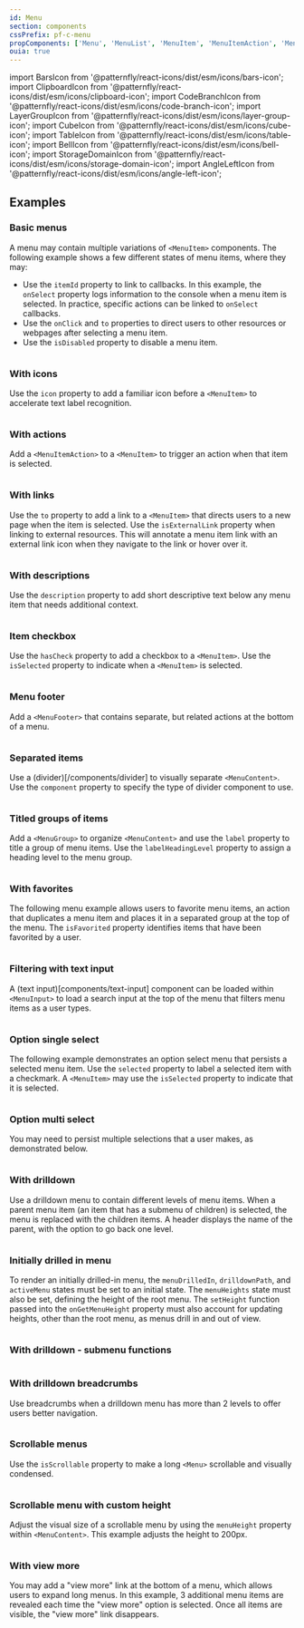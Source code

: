 ```yaml
---
id: Menu
section: components
cssPrefix: pf-c-menu
propComponents: ['Menu', 'MenuList', 'MenuItem', 'MenuItemAction', 'MenuContent', 'MenuInput']
ouia: true
---
```


import BarsIcon from '@patternfly/react-icons/dist/esm/icons/bars-icon';
import ClipboardIcon from '@patternfly/react-icons/dist/esm/icons/clipboard-icon';
import CodeBranchIcon from '@patternfly/react-icons/dist/esm/icons/code-branch-icon';
import LayerGroupIcon from '@patternfly/react-icons/dist/esm/icons/layer-group-icon';
import CubeIcon from '@patternfly/react-icons/dist/esm/icons/cube-icon';
import TableIcon from '@patternfly/react-icons/dist/esm/icons/table-icon';
import BellIcon from '@patternfly/react-icons/dist/esm/icons/bell-icon';
import StorageDomainIcon from '@patternfly/react-icons/dist/esm/icons/storage-domain-icon';
import AngleLeftIcon from '@patternfly/react-icons/dist/esm/icons/angle-left-icon';

## Examples

### Basic menus

A menu may contain multiple variations of `<MenuItem>` components. The following example shows a few different states of menu items, where they may:

- Use the `itemId` property to link to callbacks. In this example, the `onSelect` property logs information to the console when a menu item is selected. In practice, specific actions can be linked to `onSelect` callbacks.
- Use the `onClick` and `to` properties to direct users to other resources or webpages after selecting a menu item.
- Use the `isDisabled` property to disable a menu item. 

```ts file="MenuBasic.tsx"
```

### With icons

Use the `icon` property to add a familiar icon before a `<MenuItem>` to accelerate text label recognition.

```ts file="MenuWithIcons.tsx"
```

### With actions

Add a `<MenuItemAction>` to a `<MenuItem>` to trigger an action when that item is selected. 

```ts file="MenuWithActions.tsx"
```

### With links

Use the `to` property to add a link to a `<MenuItem>` that directs users to a new page when the item is selected. Use the `isExternalLink` property when linking to external resources. This will annotate a menu item link with an external link icon when they navigate to the link or hover over it.

```ts file="MenuWithLinks.tsx"
```

### With descriptions

Use the `description` property to add short descriptive text below any menu item that needs additional context. 

```ts file="MenuWithDescription.tsx"
```

### Item checkbox

Use the `hasCheck` property to add a checkbox to a `<MenuItem>`. Use the `isSelected` property to indicate when a `<MenuItem>` is selected.

```ts file="./MenuWithCheckbox.tsx" isBeta
```

### Menu footer

Add a `<MenuFooter>` that contains separate, but related actions at the bottom of a menu.

```ts file="MenuWithFooter.tsx"
```

### Separated items

Use a (divider)[/components/divider] to visually separate `<MenuContent>`. Use the `component` property to specify the type of divider component to use. 

```ts file="MenuWithSeparators.tsx"
```

### Titled groups of items

Add a `<MenuGroup>` to organize `<MenuContent>` and use the `label` property to title a group of menu items. Use the `labelHeadingLevel` property to assign a heading level to the menu group. 

```ts file="MenuWithTitledGroups.tsx"
```

### With favorites

The following menu example allows users to favorite menu items, an action that duplicates a menu item and places it in a separated group at the top of the menu. The `isFavorited` property identifies items that have been favorited by a user.

```ts file="MenuWithFavorites.tsx"
```

### Filtering with text input

A (text input)[components/text-input] component can be loaded within `<MenuInput>` to load a search input at the top of the menu that filters menu items as a user types.

```ts file="MenuFilteringWithTextInput.tsx"
```

### Option single select

The following example demonstrates an option select menu that persists a selected menu item. Use the `selected` property to label a selected item with a checkmark. A `<MenuItem>` may use the `isSelected` property to indicate that it is selected.

```ts file="MenuOptionSingleSelect.tsx"
```

### Option multi select

You may need to persist multiple selections that a user makes, as demonstrated below.

```ts file="MenuOptionMultiSelect.tsx"
```

### With drilldown

Use a drilldown menu to contain different levels of menu items. When a parent menu item (an item that has a submenu of children) is selected, the menu is replaced with the children items. A header displays the name of the parent, with the option to go back one level.

```ts file="./MenuWithDrilldown.tsx" isBeta
```

### Initially drilled in menu

To render an initially drilled-in menu, the `menuDrilledIn`, `drilldownPath`, and `activeMenu` states must be set to an initial state. The `menuHeights` state must also be set, defining the height of the root menu. The `setHeight` function passed into the `onGetMenuHeight` property must also account for updating heights, other than the root menu, as menus drill in and out of view.

```ts file="./MenuWithDrilldownInitialState.tsx" isBeta
```

### With drilldown - submenu functions

```ts file="./MenuWithDrilldownSubmenuFunctions.tsx" isBeta
```

### With drilldown breadcrumbs

Use breadcrumbs when a drilldown menu has more than 2 levels to offer users better navigation.

```ts file="MenuWithDrilldownBreadcrumbs.tsx" isBeta
```

### Scrollable menus

Use the `isScrollable` property to make a long `<Menu>` scrollable and visually condensed.

```ts file="MenuScrollable.tsx"
```

### Scrollable menu with custom height

Adjust the visual size of a scrollable menu by using the `menuHeight` property within `<MenuContent>`. This example adjusts the height to 200px.

```ts file="MenuScrollableCustomMenuHeight.tsx"
```

### With view more

You may add a "view more" link at the bottom of a menu, which allows users to expand long menus. In this example, 3 additional menu items are revealed each time the "view more" option is selected. Once all items are visible, the "view more" link disappears.

```ts file="MenuWithViewMore.tsx"
```
